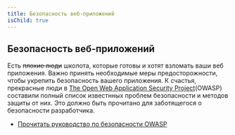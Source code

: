 ```yaml
---
title: Безопасность веб-приложений
isChild: true
---
```


## Безопасность веб-приложений

Есть <s>плохие люди</s> школота, которые готовы и хотят взломать ваши веб приложения. Важно принять необходимые меры предосторожности, чтобы укрепить безопасность вашего приложения. К счастья, прекрасные люди в [The Open Web Application Security Project][1](OWASP) составили полный список известнных проблем безопасности и методов защиты от них. Это должно быть прочитано для заботящегося о безопасности разработчика.

* [Прочитать руководство по безопасности OWASP][2]

[1]: https://www.owasp.org/
[2]: https://www.owasp.org/index.php/Guide_Table_of_Contents
